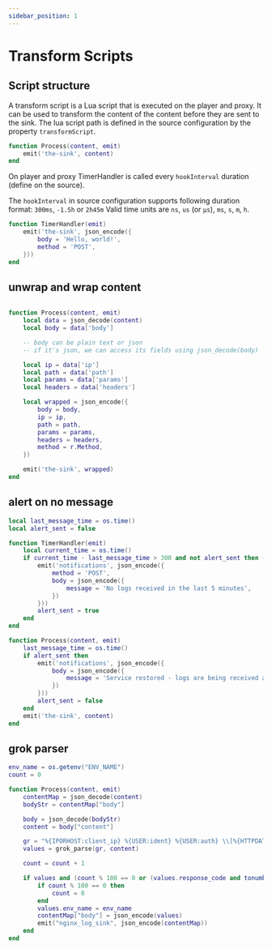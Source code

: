 ```yaml
---
sidebar_position: 1
---
```

# Transform Scripts

## Script structure

A transform script is a Lua script that is executed on the player and proxy. It can be used to transform the content of the content before they are sent to the sink.
The lua script path is defined in the source configuration by the property `transformScript`.

``` lua
function Process(content, emit)
    emit('the-sink', content)
end
```

On player and proxy TimerHandler is called every `hookInterval` duration (define on the source).

The `hookInterval` in source configuration supports following duration format: `300ms`, `-1.5h` or `2h45m`
Valid time units are `ns`, `us` (or `µs`), `ms`, `s`, `m`, `h`.

``` lua
function TimerHandler(emit)
    emit('the-sink', json_encode({
        body = 'Hello, world!',
        method = 'POST',
    }))
end
```

## unwrap and wrap content

``` lua

function Process(content, emit)
    local data = json_decode(content)
    local body = data['body']

    -- body can be plain text or json
    -- if it's json, we can access its fields using json_decode(body)

    local ip = data['ip']
    local path = data['path']
    local params = data['params']
    local headers = data['headers']

    local wrapped = json_encode({
        body = body,
        ip = ip,
        path = path,
        params = params,
        headers = headers,
        method = r.Method,
    })

    emit('the-sink', wrapped)
end
```

## alert on no message

``` lua
local last_message_time = os.time()
local alert_sent = false

function TimerHandler(emit)
    local current_time = os.time()
    if current_time - last_message_time > 300 and not alert_sent then -- 5 minutes = 300 seconds
        emit('notifications', json_encode({
            method = 'POST',
            body = json_encode({
                message = 'No logs received in the last 5 minutes',
            })
        }))
        alert_sent = true
    end
end

function Process(content, emit)
    last_message_time = os.time()
    if alert_sent then
        emit('notifications', json_encode({
            body = json_encode({
                message = 'Service restored - logs are being received again',
            })
        }))
        alert_sent = false
    end
    emit('the-sink', content)
end
```

## grok parser

``` lua
env_name = os.getenv("ENV_NAME")
count = 0

function Process(content, emit)
    contentMap = json_decode(content)
    bodyStr = contentMap["body"]

    body = json_decode(bodyStr)
    content = body["content"]

    gr = "%{IPORHOST:client_ip} %{USER:ident} %{USER:auth} \\[%{HTTPDATE:timestamp}\\] \"%{WORD:http_method} %{NOTSPACE:request_path} HTTP/%{NUMBER:http_version}\" %{NUMBER:response_code:int} %{NUMBER:bytes:int} \"%{DATA:referer}\" \"%{DATA:user_agent}\""
    values = grok_parse(gr, content)

    count = count + 1

    if values and (count % 100 == 0 or (values.response_code and tonumber(values.response_code) > 399)) then
        if count % 100 == 0 then
            count = 0
        end
        values.env_name = env_name
        contentMap["body"] = json_encode(values)
        emit("nginx_log_sink", json_encode(contentMap))
    end
end
```
